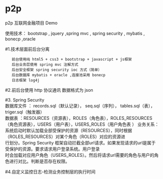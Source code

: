 # p2p  
   
p2p 互联网金融项目 Demo

使用技术： bootstrap , jquery ,spring mvc , spring security , mybatis , bonecp ,oracle

#1.技术层面前后台分离
      
       前台使用纯 html5 + css3 + bootstrap + javascript + js框架     
       后台业务层使用 spring mvc 注解方式    
       后台安全框架 spring security ioc 方式（简单）    
       后台数据库 mybatis + oracle ,连接池采用 bonecp   
       日志框架 log4j   
   
#2.前后台使用 http 协议通讯  数据格式为 json   
  
#3. Spring Security  
       数据库文件 ： records.sql（默认记录）， seq.sql（序列）， tables.sql（表），triger.sql（触发器）  
       数据表 ：RESOURCES（资源表），ROLES（角色表），ROLES_RESOURCES（角色资源表），USERS（用户表），USERS_ROLES（用户角色表        ）
       业务关系：系统启动时默认加载全部受保护的资源（RESOURCES），同时根据（ROLES_RESOURCES）对某个角色（ROLES）对应的资源进   
       行划分。Spring Security 框架自动拦截全部url请求。如果发现请求的url是属于受保护的资源。要求请求用户登录系统。用户登录   
       时会加载对应用户角色（USERS_ROLES）。然后将请求url需要的角色与用户的角色进行对比。判断是否存在权限。
  
#4.自定义监控日志-检测业务控制层的执行时间  

